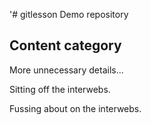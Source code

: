 '# gitlesson
Demo repository

## Content category

More unnecessary details...


Sitting off the interwebs.

Fussing about on the interwebs.

